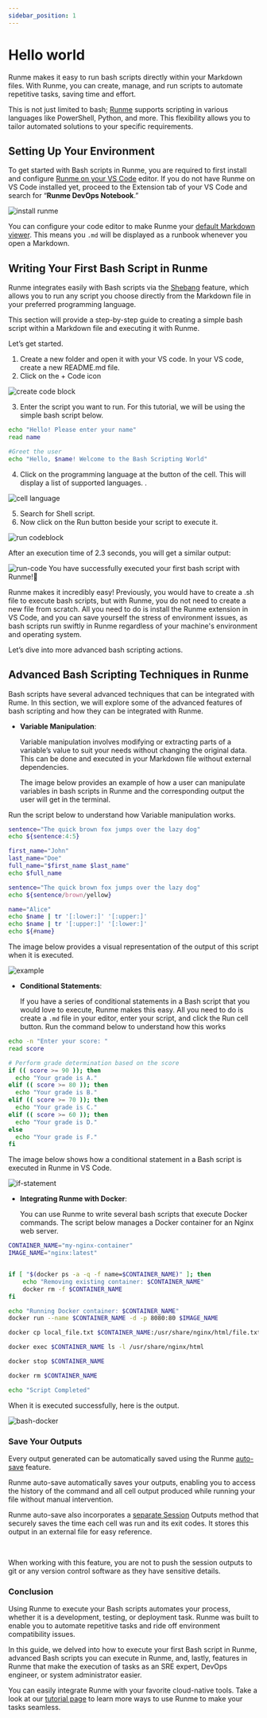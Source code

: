 ```yaml
---
sidebar_position: 1
---
```


# Hello world

Runme makes it easy to run bash scripts directly within your Markdown files. With Runme, you can create, manage, and run scripts to automate repetitive tasks, saving time and effort.

This is not just limited to bash; [Runme](https://runme.dev/) supports scripting in various languages like PowerShell, Python, and more. This flexibility allows you to tailor automated solutions to your specific requirements.

## **Setting Up Your Environment**

To get started with Bash scripts in Runme, you are required to first install and configure [Runme on your VS Code](/installation/vscode) editor. If you do not have Runme on VS Code installed yet, proceed to the Extension tab of your VS Code and search for “**Runme DevOps Notebook**.”

![install runme](/img/guide-page/devops-notebook.png)

You can configure your code editor to make Runme your [default Markdown viewer](/installation/vscode#how-to-set-vs-code-as-your-default-markdown-viewer). This means you `.md` will be displayed as a runbook whenever you open a Markdown.

## **Writing Your First Bash Script in Runme**

Runme integrates easily with Bash scripts via the [Shebang](https://docs.runme.dev/usage/shebang) feature, which allows you to run any script you choose directly from the Markdown file in your preferred programming language.

This section will provide a step-by-step guide to creating a simple bash script within a Markdown file and executing it with Runme.

Let’s get started.

1. Create a new folder and open it with your VS code. In your VS code, create a new README.md file.
2. Click on the + Code icon

![create code block](/img/guide-page/codeblock.png)

3. Enter the script you want to run. For this tutorial, we will be using the simple bash script below.

```sh {"id":"01HZM4505FJ0Z604CPX4H0E011"}
echo "Hello! Please enter your name"
read name

#Greet the user
echo "Hello, $name! Welcome to the Bash Scripting World"
```

4. Click on the programming language at the button of the cell. This will display a list of supported languages. .

![cell language](/img/guide-page/language-mode.png)

5. Search for Shell script.
6. Now click on the Run button beside your script to execute it.

![run codeblock](/img/guide-page/executionpromt.png)

After an execution time of 2.3 seconds, you will get a similar output:

![run-code](/img/guide-page/runme-users.png)
You have successfully executed your first bash script with Runme!🎉

Runme makes it incredibly easy! Previously, you would have to create a .sh file to execute bash scripts, but with Runme, you do not need to create a new file from scratch. All you need to do is install the Runme extension in VS Code, and you can save yourself the stress of environment issues, as bash scripts run swiftly in Runme regardless of your machine's environment and operating system.

Let’s dive into more advanced bash scripting actions.

## **Advanced Bash Scripting Techniques in Runme**

Bash scripts have several advanced techniques that can be integrated with Rume. In this section, we will explore some of the advanced features of bash scripting and how they can be integrated with Runme.

- **Variable Manipulation**:

  Variable manipulation involves modifying or extracting parts of a variable’s value to suit your needs without changing the original data. This can be done and executed in your Markdown file without external dependencies.

  The image below provides an example of how a user can manipulate variables in bash scripts in Runme and the corresponding output the user will get in the terminal.

Run the script below to understand how Variable manipulation works.

```sh {"id":"01HZM46PVS5TCTRHYXAX7559GP"}
sentence="The quick brown fox jumps over the lazy dog"
echo ${sentence:4:5}

first_name="John"
last_name="Doe"
full_name="$first_name $last_name"
echo $full_name

sentence="The quick brown fox jumps over the lazy dog"
echo ${sentence/brown/yellow}

name="Alice"
echo $name | tr '[:lower:]' '[:upper:]'
echo $name | tr '[:upper:]' '[:lower:]'
echo ${#name}
```

The image below provides a visual representation of the output of this script when it is executed.

![example](/img/guide-page/var-maniuplation.png)

- **Conditional Statements**:

  If you have a series of conditional statements in a Bash script that you would love to execute, Runme makes this easy. All you need to do is create a `.md` file in your editor, enter your script, and click the Run cell button. Run the command below to understand how this works

```sh {"id":"01HZM493AY8Y3V0YBHNJFX47CS"}
echo -n "Enter your score: "
read score

# Perform grade determination based on the score
if (( score >= 90 )); then
  echo "Your grade is A."
elif (( score >= 80 )); then
  echo "Your grade is B."
elif (( score >= 70 )); then
  echo "Your grade is C."
elif (( score >= 60 )); then
  echo "Your grade is D."
else
  echo "Your grade is F."
fi

```

The image below shows how a conditional statement in a Bash script is executed in Runme in VS Code.

![if-statement](/img/guide-page/ifstatement.png)

- **Integrating Runme with Docker**:

  You can use Runme to write several bash scripts that execute Docker commands. The script below manages a Docker container for an Nginx web server.

```sh {"id":"01HZM4AZVMTPYDE6A8QK49294Z"}
CONTAINER_NAME="my-nginx-container"
IMAGE_NAME="nginx:latest"


if [ "$(docker ps -a -q -f name=$CONTAINER_NAME)" ]; then
    echo "Removing existing container: $CONTAINER_NAME"
    docker rm -f $CONTAINER_NAME
fi

echo "Running Docker container: $CONTAINER_NAME"
docker run --name $CONTAINER_NAME -d -p 8080:80 $IMAGE_NAME

docker cp local_file.txt $CONTAINER_NAME:/usr/share/nginx/html/file.txt

docker exec $CONTAINER_NAME ls -l /usr/share/nginx/html

docker stop $CONTAINER_NAME

docker rm $CONTAINER_NAME

echo "Script Completed"
```

When it is executed successfully, here is the output.

![bash-docker](/img/guide-page/docker-bash.png)

### Save Your Outputs

Every output generated can be automatically saved using the Runme [auto-save](https://docs.runme.dev/usage/auto-save) feature.

Runme auto-save automatically saves your outputs, enabling you to access the history of the command and all cell output produced while running your file without manual intervention.

Runme auto-save also incorporates a [separate Session](https://docs.runme.dev/usage/auto-save#session-outputs) Outputs method that securely saves the time each cell was run and its exit codes. It stores this output in an external file for easy reference.

<br />
<Infobox type="sidenote" title="Note">

When working with this feature, you are not to push the session outputs to git or any version control software as they have sensitive details.

</Infobox>

### Conclusion

Using Runme to execute your Bash scripts automates your process, whether it is a development, testing, or deployment task. Runme was built to enable you to automate repetitive tasks and ride off environment compatibility issues.

In this guide, we delved into how to execute your first Bash script in Runme, advanced Bash scripts you can execute in Runme, and, lastly, features in Runme that make the execution of tasks as an SRE expert, DevOps engineer, or system administrator easier.

You can easily integrate Runme with your favorite cloud-native tools. Take a look at our [tutorial page](https://docs.runme.dev/guide/) to learn more ways to use Runme to make your tasks seamless.
